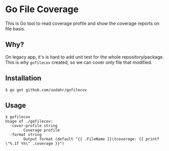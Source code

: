 # Go File Coverage

This is Go tool to read coverage profile and show the coverage reports on file basis.

## Why?
On legacy app, it's is hard to add unit test for the whole repository/package. This is why `gofilecov` created, so we can cover only file that modified.

## Installation
`$ go get github.com/uudahr/gofilecov`

## Usage
```
$ gofilecov
Usage of ./gofilecov:
  -cover-profile string
    	Coverage profile
  -format string
    	Output format (default "{{ .FileName }}\tcoverage: {{ printf \"%.1f %%\" .coverage }}")
```
